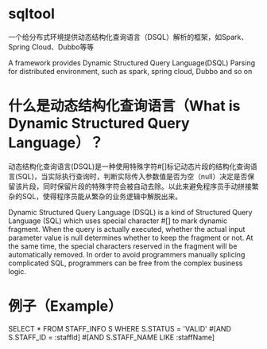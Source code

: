 # sqltool
一个给分布式环境提供动态结构化查询语言（DSQL）解析的框架，如Spark、Spring Cloud、Dubbo等等

A framework provides Dynamic Structured Query Language(DSQL) Parsing for distributed environment, such as spark, spring cloud, Dubbo and so on

# 什么是动态结构化查询语言（What is Dynamic Structured Query Language）？
动态结构化查询语言(DSQL)是一种使用特殊字符#[]标记动态片段的结构化查询语言(SQL)，当实际执行查询时，判断实际传入参数值是否为空（null）决定是否保留该片段，同时保留片段的特殊字符会被自动去除。以此来避免程序员手动拼接繁杂的SQL，使得程序员能从繁杂的业务逻辑中解脱出来。

Dynamic Structured Query Language (DSQL) is a kind of Structured Query Language (SQL) which uses special character #[] to mark dynamic fragment. When the query is actually executed, whether the actual input parameter value is null determines whether to keep the fragment or not. At the same time, the special characters reserved in the fragment will be automatically removed. In order to avoid programmers manually splicing complicated SQL, programmers can be free from the complex business logic.

# 例子（Example）
SELECT
  *
FROM STAFF_INFO S
WHERE S.STATUS = 'VALID'
#[AND S.STAFF_ID = :staffId]
#[AND S.STAFF_NAME LIKE :staffName]
